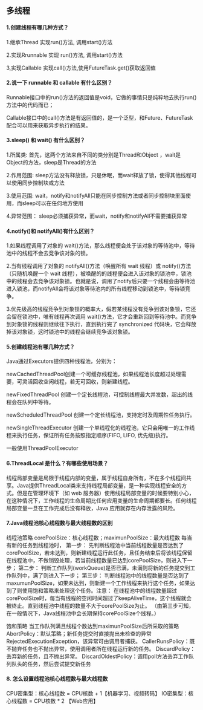 ## 多线程

#### 1.创建线程有哪几种方式？

1.继承Thread 实现run()方法, 调用start()方法

2.实现Rrunnable 实现 run()方法, 调用start()方法

3,实现Callable 实现call()方法,使用FutureTask.get()获取返回值

#### 2.说一下 runnable 和 callable 有什么区别？

Runnable接口中的run()方法的返回值是void，它做的事情只是纯粹地去执行run()方法中的代码而已；

Callable接口中的call()方法是有返回值的，是一个泛型，和Future、FutureTask配合可以用来获取异步执行的结果。

#### 3.sleep() 和 wait() 有什么区别？

1.所属类: 首先，这两个方法来自不同的类分别是Thread和Object ，wait是Object的方法，sleep是Thread的方法

2.作用范围: sleep方法没有释放锁，只是休眠，而wait释放了锁，使得其他线程可以使用同步控制块或方法

3.使用范围: wait，notify和notifyAll只能在同步控制方法或者同步控制块里面使用，而sleep可以在任何地方使用

4.异常范围： sleep必须捕获异常，而wait，notify和notifyAll不需要捕获异常

#### 4.notify()和 notifyAll()有什么区别？

1.如果线程调用了对象的 wait()方法，那么线程便会处于该对象的等待池中，等待池中的线程不会去竞争该对象的锁。

2.当有线程调用了对象的 notifyAll()方法（唤醒所有 wait 线程）或 notify()方法（只随机唤醒一个 wait 线程），被唤醒的的线程便会进入该对象的锁池中，锁池中的线程会去竞争该对象锁。也就是说，调用了notify后只要一个线程会由等待池进入锁池，而notifyAll会将该对象等待池内的所有线程移动到锁池中，等待锁竞争。

3.优先级高的线程竞争到对象锁的概率大，假若某线程没有竞争到该对象锁，它还会留在锁池中，唯有线程再次调用 wait()方法，它才会重新回到等待池中。而竞争到对象锁的线程则继续往下执行，直到执行完了 synchronized 代码块，它会释放掉该对象锁，这时锁池中的线程会继续竞争该对象锁。

#### 5.创建线程池有哪几种方式？

Java通过Executors提供四种线程池，分别为：

newCachedThreadPool创建一个可缓存线程池，如果线程池长度超过处理需要，可灵活回收空闲线程，若无可回收，则新建线程。

newFixedThreadPool 创建一个定长线程池，可控制线程最大并发数，超出的线程会在队列中等待。

newScheduledThreadPool 创建一个定长线程池，支持定时及周期性任务执行。

newSingleThreadExecutor 创建一个单线程化的线程池，它只会用唯一的工作线程来执行任务，保证所有任务按照指定顺序(FIFO, LIFO, 优先级)执行。

一般使用ThreadPoolExecutor

#### 6.ThreadLocal 是什么？有哪些使用场景？

线程局部变量是局限于线程内部的变量，属于线程自身所有，不在多个线程间共享。Java提供ThreadLocal类来支持线程局部变量，是一种实现线程安全的方式。但是在管理环境下（如 web 服务器）使用线程局部变量的时候要特别小心，在这种情况下，工作线程的生命周期比任何应用变量的生命周期都要长。任何线程局部变量一旦在工作完成后没有释放，Java 应用就存在内存泄露的风险。

#### 7.Java线程池核心线程数与最大线程数的区别

线程池策略
corePoolSize：核心线程数；maximunPoolSize：最大线程数
每当有新的任务到线程池时，
第一步： 先判断线程池中当前线程数量是否达到了corePoolSize，若未达到，则新建线程运行此任务，且任务结束后将该线程保留在线程池中，不做销毁处理，若当前线程数量已达到corePoolSize，则进入下一步；
第二步： 判断工作队列(workQueue)是否已满，未满则将新的任务提交到工作队列中，满了则进入下一步；
第三步： 判断线程池中的线程数量是否达到了maxumunPoolSize，如果未达到，则新建一个工作线程来执行这个任务，如果达到了则使用饱和策略来处理这个任务。注意： 在线程池中的线程数量超过corePoolSize时，每当有线程的空闲时间超过了keepAliveTime，这个线程就会被终止。直到线程池中线程的数量不大于corePoolSize为止。
（由第三步可知，在一般情况下，Java线程池中会长期保持corePoolSize个线程。）

饱和策略
当工作队列满且线程个数达到maximunPoolSize后所采取的策略
AbortPolicy：默认策略；新任务提交时直接抛出未检查的异常RejectedExecutionException，该异常可由调用者捕获。
CallerRunsPolicy：既不抛弃任务也不抛出异常，使用调用者所在线程运行新的任务。
DiscardPolicy：丢弃新的任务，且不抛出异常。
DiscardOldestPolicy：调用poll方法丢弃工作队列队头的任务，然后尝试提交新任务

#### 8. 怎么设置线程池核心线程数与最大线程数

CPU密集型：核心线程数 = CPU核数 + 1【机器学习、视频转码】
IO密集型：核心线程数 = CPU核数 * 2 【Web应用】
